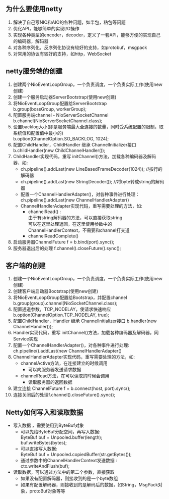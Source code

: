 ## 为什么要使用netty
1. 解决了自己写NIO和AIO的各种问题，如半包，粘包等问题
2. 优化API，能够简单的实现I/O操作
3. 实现各种类型的encoder，decoder，定义了一套API，能够方便的实现自己的编码器，解码器
4. 对各种序列化，反序列化协议有较好的支持，如protobuf，msgpack
6. 对常用的协议有较好的支持，如http，WebSocket  

## netty服务端的创建
1. 创建两个NioEventLoopGroup，一个负责调度，一个负责实际工作(使用new创建)
2. 创建一个服务启动器ServerBootstrap(使用new创建)
3. 将NioEventLoopGroup配置给ServerBootstrap  
	b.group(bossGroup, workerGroup);
4. 配置服务端channel - NioServerSocketChannel
	b.channel(NioServerSocketChannel.class);
5. 设置backlog大小(即是服务端最大全连接的数量，同时受系统配置的限制，取系统值和配置值中最小的)  
	b.option(ChannelOption.SO_BACKLOG, 1024);
6. 配置ChildHandler，ChildHandler 继承 ChannelInitializer<SocketChannel>接口
	b.childHandler(new ChildChannelHandler());
7. ChildHandler实现代码，重写 initChannel()方法，加载各种编码器及解码器，如:  
	* ch.pipeline().addLast(new LineBasedFrameDecoder(1024)); //按行的解码器
	* ch.pipeline().addLast(new StringDecoder()); //将byte转成string的解码器
	* 配置一个ChannelHandlerAdapter()，对各种事件进行处理：  
		ch.pipeline().addLast(new ChannelHandlerAdapter()
	* ChannelHandlerAdapter实现代码，重写需要处理的方法，如: 
		* channelRead() :  
			由于有string解码器的方法，可以直接获取string  
			可以在这里处理返回，在这里使用参数中的ChannelHandlerContext，不需要和channel打交道
		* channelReadComplete()
8. 启动服务器ChannelFuture f = b.bind(port).sync();  
9. 服务器退出后的处理 f.channel().closeFuture().sync();  

## 客户端的创建
1. 创建一个NioEventLoopGroup，一个负责调度，一个负责实际工作(使用new创建)
2. 创建客户端启动器Bootstrap(使用new创建)
3. 将NioEventLoopGroup配置给Bootstrap，并配置channel  
	b.group(group).channel(NioSocketChannel.class);
4. 配置通道参数，TCP_NODELAY，使请求快速响应  
	b.option(ChannelOption.TCP_NODELAY, true);
5. 配置ChildHandler，Handler 继承 ChannelInitializer<SocketChannel>接口
	b.handler(new ChannelHandler());  
6. Handler实现代码，重写 initChannel()方法，加载各种编码器及解码器，同Service实现
7. 配置一个ChannelHandlerAdapter()，对各种事件进行处理:  
	ch.pipeline().addLast(new ChannelHandlerAdapter()  
8. ChannelHandlerAdapter实现代码，重写需要处理的方法，如: 
	* channelActive方法，在连接建立的时候调用
		* 可以向服务器发送请求数据
	* channelRead方法，在可以读取的时候会调用
		* 读取服务器的返回数据
9. 建立连接 ChannelFuture f = b.connect(host, port).sync();
10. 连接关闭后的处理f.channel().closeFuture().sync();

## Netty如何写入和读取数据
* 写入数据 ，需要使用到ByteBuf对象
	* 可以先给ByteBuf分配空间，再写入数据:  
		ByteBuf buf = Unpooled.buffer(length);  
		buf.writeBytes(bytes);
	* 可以直接写入数据:  
		ByteBuf buf = Unpooled.copiedBuffer(str.getBytes());  
	* 通过参数中的ChannelHandlerContext发送数据 :  
		ctx.writeAndFlush(buf);
* 读取数据，可以通过方法中的第二个参数，直接获取
	* 如果没有配置解码器，则接收到的是一个byte数组
	* 如果有配置解码器，则接收到的是解码后的数据，如String，MsgPack对象，protoBuf对象等等